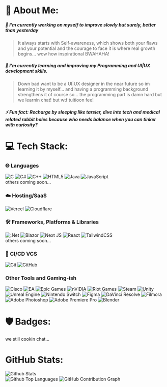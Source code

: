 

# 💫 About Me:

<h5>🔭 I’m currently working on myself to improve slowly but surely, better than yesterday</h5>
<blockquote>It always starts with Self-awareness, which shows both your flaws and your potential and the courage to face it is where real growth begins... wow how inspirational BWAHAHA!</blockquote>
<h5>🌱 I’m currently learning and improving my Programming and UI|UX development skills. </h5>
<blockquote>Down bad want to be a UI|UX designer in the near future so im learning it by myself... and having a programming background strengthens it of course so... the programming part is damn hard but we learnin chat! but wtf tuitioon fee!</blockquote>
<h5>⚡ Fun fact: Recharge by sleeping like tarsier, dive into tech and medical related rabbit holes because who needs balance when you can tinker with curiosity?</h5>


# 💻 Tech Stack:

### 🌐 Languages

![C](https://img.shields.io/badge/c-%2300599C.svg?style=for-the-badge&logo=c&logoColor=white)
![C#](https://img.shields.io/badge/c%23-%23239120.svg?style=for-the-badge&logo=csharp&logoColor=white)
![C++](https://img.shields.io/badge/c++-%2300599C.svg?style=for-the-badge&logo=c%2B%2B&logoColor=white)
![HTML5](https://img.shields.io/badge/html5-%23E34F26.svg?style=for-the-badge&logo=html5&logoColor=white)
![Java](https://img.shields.io/badge/java-%23ED8B00.svg?style=for-the-badge&logo=openjdk&logoColor=white)
![JavaScript](https://img.shields.io/badge/javascript-%23323330.svg?style=for-the-badge&logo=javascript&logoColor=%23F7DF1E) <br> others coming soon...

### ☁️ Hosting/SaaS

![Vercel](https://img.shields.io/badge/vercel-%23000000.svg?style=for-the-badge&logo=vercel&logoColor=white)
![Cloudflare](https://img.shields.io/badge/Cloudflare-F38020?style=for-the-badge&logo=cloudflare&logoColor=white)


### 🛠️ Frameworks, Platforms & Libraries

![.Net](https://img.shields.io/badge/.NET-5C2D91?style=for-the-badge&logo=.net&logoColor=white)
![Blazor](https://img.shields.io/badge/blazor-%235C2D91.svg?style=for-the-badge&logo=blazor&logoColor=white)
![Next JS](https://img.shields.io/badge/Next-black?style=for-the-badge&logo=next.js&logoColor=white)
![React](https://img.shields.io/badge/react-%2320232a.svg?style=for-the-badge&logo=react&logoColor=%2361DAFB)
![TailwindCSS](https://img.shields.io/badge/tailwindcss-%3338B2AC.svg?style=for-the-badge&logo=tailwind-css&logoColor=white) <br> others coming soon...

### 🚀 CI/CD VCS
![Git](https://img.shields.io/badge/git-%23F05033.svg?style=for-the-badge&logo=git&logoColor=white)
![GitHub](https://img.shields.io/badge/github-%23121011.svg?style=for-the-badge&logo=github&logoColor=white)

### Other Tools and Gaming-ish

![Cisco](https://img.shields.io/badge/cisco-%23049fd9.svg?style=for-the-badge&logo=cisco&logoColor=black)
![EA](https://img.shields.io/badge/ea-%23000000.svg?style=for-the-badge&logo=ea&logoColor=white)
![Epic Games](https://img.shields.io/badge/epicgames-%33313131.svg?style=for-the-badge&logo=epicgames&logoColor=white)
![nVIDIA](https://img.shields.io/badge/nVIDIA-%2376B900.svg?style=for-the-badge&logo=nVIDIA&logoColor=white)
![Riot Games](https://img.shields.io/badge/riotgames-D32936.svg?style=for-the-badge&logo=riotgames&logoColor=white)
![Steam](https://img.shields.io/badge/steam-%23000000.svg?style=for-the-badge&logo=steam&logoColor=white)
![Unity](https://img.shields.io/badge/unity-%23000000.svg?style=for-the-badge&logo=unity&logoColor=white)
![Unreal Engine](https://img.shields.io/badge/unrealengine-%33313131.svg?style=for-the-badge&logo=unrealengine&logoColor=white)
![Nintendo Switch](https://img.shields.io/badge/Nintendo_Switch-E60012?style=for-the-badge&logo=nintendo-switch&logoColor=white)
![Figma](https://img.shields.io/badge/Figma-000000?style=for-the-badge&logo=figma&logoColor=F24E1E)
![DaVinci Resolve](https://img.shields.io/badge/DaVinci%20Resolve-000000?style=for-the-badge&logo=davinciresolve&logoColor=46A2F1)
![Filmora](https://img.shields.io/badge/Filmora-000000?style=for-the-badge&logo=filmora&logoColor=00B3E6)
![Adobe Photoshop](https://img.shields.io/badge/Adobe%20Photoshop-000000?style=for-the-badge&logo=adobephotoshop&logoColor=31A8FF)
![Adobe Premiere Pro](https://img.shields.io/badge/Adobe%20Premiere%20Pro-000000?style=for-the-badge&logo=adobepremierepro&logoColor=9999FF)
![Blender](https://img.shields.io/badge/Blender-000000?style=for-the-badge&logo=blender&logoColor=F5792A)


# 🛡️ Badges:
we still cookin chat...

#  GitHub Stats:

![Github Stats](https://github-readme-stats.vercel.app/api?username=Arbl02&theme=tokyonight&show_icons=true&hide_border=false&count_private=true) <br>
![Github Top Languages](https://github-readme-stats.vercel.app/api/top-langs/?username=Arbl02&theme=tokyonight&show_icons=true&hide_border=false&layout=compact)
![GitHub Contribution Graph](https://github-readme-activity-graph.vercel.app/graph?username=Arbl02&bg_color=0d1117&color=58a6ff&line=ffa500&point=f0f6fc&area=true&hide_border=true)
<br>

 






